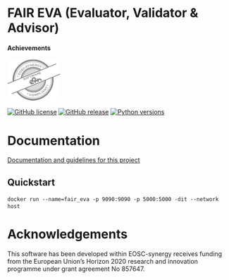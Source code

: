 # FAIR EVA (Evaluator, Validator & Advisor)

#### Achievements 
[![SQAaaS badge](https://github.com/EOSC-synergy/SQAaaS/blob/master/badges/badges_120x93/badge_software_silver.png)](https://eu.badgr.com/public/assertions/VZzcTl6WTo-6r6yCKUFGpA "SQAaaS silver badge achieved")

[![GitHub license](https://img.shields.io/github/license/indigo-dc/DEEPaaS.svg)](https://github.com/EOSC-synergy/FAIR_eva/blob/main/LICENSE)
[![GitHub release](https://img.shields.io/github/release/indigo-dc/DEEPaaS.svg)](https://github.com/EOSC-synergy/FAIR_eva/releases)
[![Python versions](https://img.shields.io/pypi/pyversions/deepaas.svg)](https://pypi.python.org/pypi/deepaas)


# Documentation

[Documentation and guidelines for this project](docs/index.md)


## Quickstart

```
docker run --name=fair_eva -p 9090:9090 -p 5000:5000 -dit --network host
```

# Acknowledgements

This software has been developed within EOSC-synergy receives 
funding from the European Union’s Horizon 2020 research and 
innovation programme under grant agreement No 857647.
